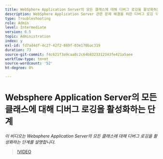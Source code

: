```yaml
---
title: WebSphere Application Server의 모든 클래스에 대해 디버그 로깅을 활성화하는 단계
description: WebSphere Application Server 관련 문제 해결을 위한 디버그 로깅 구성
type: Troubleshooting
role: Admin
level: Intermediate
version: 6.5
topic: Administration
index: y
exl-id: fd7ad4df-4c27-42f2-889f-03e170bac319
duration: 73
source-git-commit: f4c621f3a9caa8c2c64b8323312343fe421a5aee
workflow-type: tm+mt
source-wordcount: '52'
ht-degree: 0%

---
```


# Websphere Application Server의 모든 클래스에 대해 디버그 로깅을 활성화하는 단계

*이 비디오는 Websphere Application Server의 모든 클래스에 대해 디버그 로깅을 활성화하는 단계를 설명합니다.*

>[!VIDEO](https://video.tv.adobe.com/v/335523?quality=12&learn=on)

